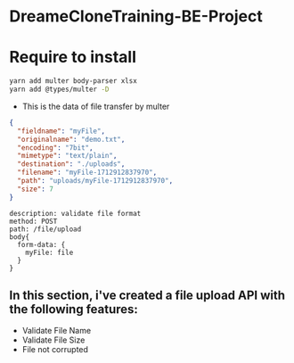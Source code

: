 # DreameCloneTraining-BE-Project

# Require to install

```bash
yarn add multer body-parser xlsx
yarn add @types/multer -D
```

- This is the data of file transfer by multer

```json
{
  "fieldname": "myFile",
  "originalname": "demo.txt",
  "encoding": "7bit",
  "mimetype": "text/plain",
  "destination": "./uploads",
  "filename": "myFile-1712912837970",
  "path": "uploads/myFile-1712912837970",
  "size": 7
}
```

```text
description: validate file format
method: POST
path: /file/upload
body{
  form-data: {
    myFile: file
  }
}
```

## In this section, i've created a file upload API with the following features:

- Validate File Name
- Validate File Size
- File not corrupted
